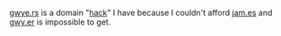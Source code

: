 [gwye.rs](https://gwye.rs) is a domain "[hack](https://en.wikipedia.org/wiki/Domain_hack)" I have because I couldn't afford [jam.es](https://jam.es) and [gwy.er](https://gwy.er) is impossible to get.

